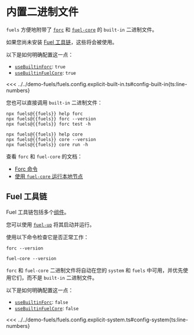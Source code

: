 
<script setup>
  import { data } from '../../versions.data'
  const { fuels } = data
</script>

# 内置二进制文件

`fuels` 方便地附带了 [`forc`](https://docs.fuel.network/docs/forc/commands/) 和 [`fuel-core`](https://docs.fuel.network/guides/running-a-node/running-a-local-node/) 的 `built-in` 二进制文件。

如果您尚未安装 [Fuel 工具链](#the-fuel-toolchain)，这些将会被使用。

以下是如何明确配置这一点：

- [`useBuiltinForc`](./config-file.md#usebuiltinforc): `true`
- [`useBuiltinFuelCore`](./config-file.md#usebuiltinfuelcore): `true`

<<< ../../demo-fuels/fuels.config.explicit-built-in.ts#config-built-in{ts:line-numbers}

您也可以直接调用 `built-in` 二进制文件：

```console-vue
npx fuels@{{fuels}} help forc
npx fuels@{{fuels}} forc --version
npx fuels@{{fuels}} forc test -h
```

```console-vue
npx fuels@{{fuels}} help core
npx fuels@{{fuels}} core --version
npx fuels@{{fuels}} core run -h
```

查看 `forc` 和 `fuel-core` 的文档：

- [Forc 命令](https://docs.fuel.network/docs/forc/commands/)
- [使用 `fuel-core` 运行本地节点](https://docs.fuel.network/guides/running-a-node/running-a-local-node/)

## Fuel 工具链

Fuel 工具链包括多个[组件](https://docs.fuel.network/docs/sway/introduction/fuel_toolchain/)。

您可以使用 [`fuel-up`](https://docs.fuel.network/docs/fuelup/installation/) 将其启动并运行。

使用以下命令检查它是否正常工作：

```console
forc --version
```

```console
fuel-core --version
```

`forc` 和 `fuel-core` 二进制文件将自动在您的 `system` 和 `fuels` 中可用，并优先使用它们，而不是 `built-in` 二进制文件。

以下是如何明确配置这一点：

- [`useBuiltinForc`](./config-file.md#usebuiltinforc): `false`
- [`useBuiltinFuelCore`](./config-file.md#usebuiltinfuelcore): `false`

<<< ../../demo-fuels/fuels.config.explicit-system.ts#config-system{ts:line-numbers}
